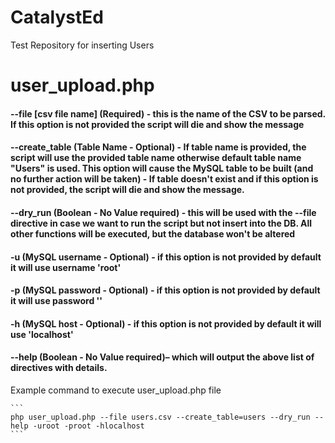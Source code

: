 # CatalystEd
Test Repository for inserting Users

# user_upload.php
#### --file [csv file name] (Required) - this is the name of the CSV to be parsed. If this option is not provided the script will die and show the message

#### --create_table (Table Name - Optional) - If table name is provided, the script will use the provided table name otherwise default table name "Users" is used. This option will cause the MySQL table to be built (and no further action will be taken) - If table doesn't exist and if this option is not provided, the script will die and show the message.

#### --dry_run  (Boolean - No Value required) - this will be used with the --file directive in case we want to run the script but not insert into the DB. All other functions will be executed, but the database won't be altered

#### -u (MySQL username - Optional) - if this option is not provided by default it will use username 'root'
#### -p (MySQL password - Optional) - if this option is not provided by default it will use password ''
#### -h (MySQL host - Optional) - if this option is not provided by default it will use 'localhost'
#### --help (Boolean - No Value required)– which will output the above list of directives with details.

Example command to execute user_upload.php file

    ```
    php user_upload.php --file users.csv --create_table=users --dry_run --help -uroot -proot -hlocalhost
    ```




